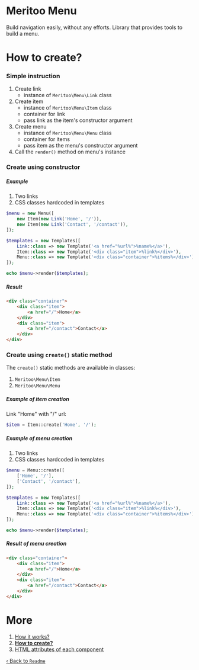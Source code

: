 # Meritoo Menu

Build navigation easily, without any efforts. Library that provides tools to build a menu.

# How to create?

### Simple instruction

1. Create link
    - instance of `Meritoo\Menu\Link` class
2. Create item
    - instance of `Meritoo\Menu\Item` class
    - container for link
    - pass link as the item's constructor argument
3. Create menu
    - instance of `Meritoo\Menu\Menu` class
    - container for items
    - pass item as the menu's constructor argument
4. Call the `render()` method on menu's instance

### Create using constructor

##### Example

1. Two links
2. CSS classes hardcoded in templates

```php
$menu = new Menu([
    new Item(new Link('Home', '/')),
    new Item(new Link('Contact', '/contact')),
]);

$templates = new Templates([
    Link::class => new Template('<a href="%url%">%name%</a>'),
    Item::class => new Template('<div class="item">%link%</div>'),
    Menu::class => new Template('<div class="container">%items%</div>'),
]);

echo $menu->render($templates);
```

##### Result

```html
<div class="container">
	<div class="item">
    	<a href="/">Home</a>
    </div>
    <div class="item">
    	<a href="/contact">Contact</a>
    </div>
</div>
```

### Create using `create()` static method

The `create()` static methods are available in classes:

1. `Meritoo\Menu\Item`
2. `Meritoo\Menu\Menu`

##### Example of item creation

Link "Home" with "/" url:

```php
$item = Item::create('Home', '/');
```

##### Example of menu creation

1. Two links
2. CSS classes hardcoded in templates

```php
$menu = Menu::create([
    ['Home', '/'],
    ['Contact', '/contact'],
]);

$templates = new Templates([
    Link::class => new Template('<a href="%url%">%name%</a>'),
    Item::class => new Template('<div class="item">%link%</div>'),
    Menu::class => new Template('<div class="container">%items%</div>'),
]);

echo $menu->render($templates);
```

##### Result of menu creation

```html
<div class="container">
	<div class="item">
    	<a href="/">Home</a>
    </div>
    <div class="item">
    	<a href="/contact">Contact</a>
    </div>
</div>
```

# More

1. [How it works?](How-it-works.md)
2. [**How to create?**](How-to-create.md)
3. [HTML attributes of each component](Html-attributes-of-each-component.md)

[&lsaquo; Back to `Readme`](../README.md)
